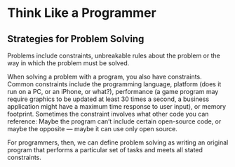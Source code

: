 # Think Like a Programmer

## Strategies for Problem Solving
Problems include constraints, unbreakable rules about the problem or the way in which the problem must be solved.

When solving a problem with a program, you also have constraints. Common constraints include the programming language, platform (does it run on a PC, or an iPhone, or what?), performance (a game program may require graphics to be updated at least 30 times a second, a business application might have a maximum time response to user input), or memory footprint. Sometimes the constraint involves what other code you can reference: Maybe the program can’t include certain open-source code, or maybe the opposite — maybe it can use only open source.

For programmers, then, we can define problem solving as writing an original program that performs a particular set of tasks and meets all stated constraints.
 